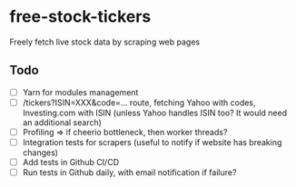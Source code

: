 # free-stock-tickers
Freely fetch live stock data by scraping web pages

## Todo 
- [ ] Yarn for modules management
- [ ] /tickers?ISIN=XXX&code=... route, fetching Yahoo with codes, Investing.com with ISIN (unless Yahoo handles ISIN too? It would need an additional search)
- [ ] Profiling => if cheerio bottleneck, then worker threads?
- [ ] Integration tests for scrapers (useful to notify if website has breaking changes)
- [ ] Add tests in Github CI/CD
- [ ] Run tests in Github daily, with email notification if failure?
